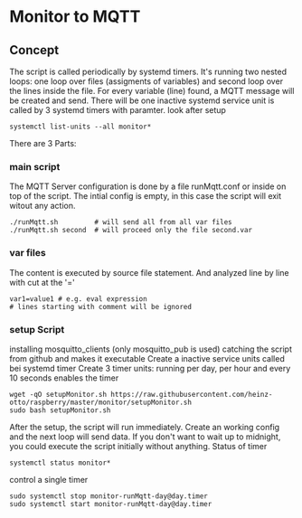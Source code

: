 # Monitor to MQTT
## Concept
The script is called periodically by systemd timers. It's running two nested loops: one loop over files (assigments of variables) and second loop over the lines inside the file. 
For every variable (line) found, a MQTT message will be created and send.
There will be one inactive systemd service unit is called by 3 systemd timers with paramter. look after setup
```
systemctl list-units --all monitor*
```
There are 3 Parts: 
### main script 
The MQTT Server configuration is done by a file runMqtt.conf or inside on top of the script. The intial config is empty, in this case the script will exit witout any action.

```
./runMqtt.sh         # will send all from all var files
./runMqtt.sh second  # will proceed only the file second.var
```
### var files
The content is executed by source file statement. And analyzed line by line with cut at the '='
```
var1=value1 # e.g. eval expression 
# lines starting with comment will be ignored
```
### setup Script
installing mosquitto_clients (only mosquitto_pub is used)
catching the script from github and makes it executable
Create a inactive service units called bei systemd timer
Create 3 timer units: running per day, per hour and every 10 seconds
enables the timer

```
wget -qO setupMonitor.sh https://raw.githubusercontent.com/heinz-otto/raspberry/master/monitor/setupMonitor.sh
sudo bash setupMonitor.sh
```
After the setup, the script will run immediately. Create an working config and the next loop will send data. If you don't want to wait up to midnight, you could execute the script initially without anything.
Status of timer
```
systemctl status monitor*
```
control a single timer
```
sudo systemctl stop monitor-runMqtt-day@day.timer
sudo systemctl start monitor-runMqtt-day@day.timer
```
